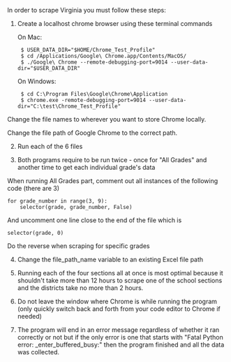 In order to scrape Virginia you must follow these steps:

1. Create a localhost chrome browser using these terminal commands
   
    On Mac:
   ```
    $ USER_DATA_DIR="$HOME/Chrome_Test_Profile"
    $ cd /Applications/Google\ Chrome.app/Contents/MacOS/
    $ ./Google\ Chrome --remote-debugging-port=9014 --user-data-dir="$USER_DATA_DIR"
   ```


    On Windows:
   
   ```
    $ cd C:\Program Files\Google\Chrome\Application
    $ chrome.exe -remote-debugging-port=9014 --user-data-dir="C:\test\Chrome_Test_Profile"
   ```

Change the file names to wherever you want to store Chrome locally.

Change the file path of Google Chrome to the correct path.

2. Run each of the 6 files

3. Both programs require to be run twice - once for "All Grades" and another time to get each individual grade's data

When running All Grades part, comment out all instances of the following code (there are 3)

```
for grade_number in range(3, 9):
    selector(grade, grade_number, False)
```

And uncomment one line close to the end of the file which is
```
selector(grade, 0)
```
Do the reverse when scraping for specific grades

4. Change the file_path_name variable to an existing Excel file path

5. Running each of the four sections all at once is most optimal because it shouldn't
take more than 12 hours to scrape one of the school sections and the districts take no more than 2 hours.

6. Do not leave the window where Chrome is while running the program (only quickly switch back and forth
from your code editor to Chrome if needed)

7. The program will end in an error message regardless of whether it ran correctly or not but if the
only error is one that starts with "Fatal Python error: _enter_buffered_busy:" then the program
finished and all the data was collected.

